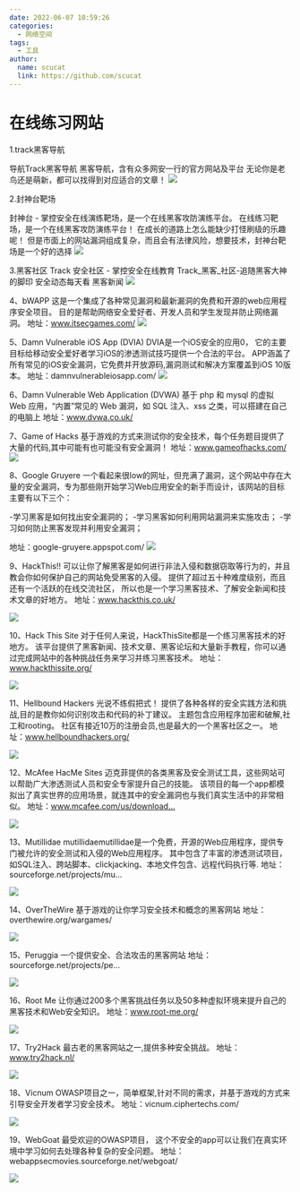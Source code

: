 ```yaml
---
date: 2022-06-07 10:59:26
categories: 
  - 网络空间
tags: 
  - 工具
author: 
  name: scucat
  link: https://github.com/scucat
---
```


# 在线练习网站
1.track黑客导航

导航Track黑客导航
黑客导航，含有众多网安一行的官方网站及平台
无论你是老鸟还是萌新，都可以找得到对应适合的文章！
![](https://pic1.zhimg.com/50/v2-6d4da35dfd07a4a6a71d3f6a0a2059b4_hd.jpg?source=1940ef5c)

2.封神台靶场

封神台 - 掌控安全在线演练靶场，是一个在线黑客攻防演练平台。
在线练习靶场，是一个在线黑客攻防演练平台！
在成长的道路上怎么能缺少打怪刷级的乐趣呢！
但是市面上的网站漏洞组成复杂，而且会有法律风险，想要技术，封神台靶场是一个好的选择
![](https://pic4.zhimg.com/50/v2-edcfc71ddd928776306ee933e3c3d553_hd.jpg?source=1940ef5c)
<p style="display:none">scucat/scucat666</p>

3.黑客社区
Track 安全社区 - 掌控安全在线教育
Track_黑客_社区-追随黑客大神的脚印
安全动态每天看 黑客新闻
![](https://pic4.zhimg.com/50/v2-b003d67eae06030e117497a60813ea8f_hd.jpg?source=1940ef5c)

4、bWAPP
这是一个集成了各种常见漏洞和最新漏洞的免费和开源的web应用程序安全项目。
目的是帮助网络安全爱好者、开发人员和学生发现并防止网络漏洞。
地址：www.itsecgames.com/
![](https://pic1.zhimg.com/50/v2-173f76024b5b985d857ae80f2bf9a6b2_hd.jpg?source=1940ef5c)

5、Damn Vulnerable iOS App (DVIA)
DVIA是一个iOS安全的应用0，
它的主要目标给移动安全爱好者学习iOS的渗透测试技巧提供一个合法的平台。
APP涵盖了所有常见的iOS安全漏洞，它免费并开放源码,漏洞测试和解决方案覆盖到iOS 10版本。
地址：damnvulnerableiosapp.com/
![](https://pic4.zhimg.com/50/v2-8d459a48951598089f0fa40ad02de692_hd.jpg?source=1940ef5c)

6、Damn Vulnerable Web Application (DVWA)
基于 php 和 mysql 的虚拟 Web 应用，“内置”常见的 Web 漏洞，如 SQL 注入、xss 之类，可以搭建在自己的电脑上
地址：www.dvwa.co.uk/

7、Game of Hacks
基于游戏的方式来测试你的安全技术，每个任务题目提供了大量的代码,其中可能有也可能没有安全漏洞！
地址：www.gameofhacks.com/
![](https://pic4.zhimg.com/50/v2-e6d6c5984389714dab5b8dfa11f88922_hd.jpg?source=1940ef5c)

8、Google Gruyere
一个看起来很low的网址，但充满了漏洞，这个网站中存在大量的安全漏洞，专为那些刚开始学习Web应用安全的新手而设计，该网站的目标主要有以下三个：

-学习黑客是如何找出安全漏洞的；
-学习黑客如何利用网站漏洞来实施攻击；
-学习如何防止黑客发现并利用安全漏洞；

地址：google-gruyere.appspot.com/
![](https://pic4.zhimg.com/50/v2-46e1d110d12103ab4002049ee2944485_hd.jpg?source=1940ef5c)

9、HackThis!!
可以让你了解黑客是如何进行非法入侵和数据窃取等行为的，并且教会你如何保护自己的网站免受黑客的入侵。
提供了超过五十种难度级别，而且还有一个活跃的在线交流社区，
所以也是一个学习黑客技术、了解安全新闻和技术文章的好地方。
地址：www.hackthis.co.uk/

![](https://pic2.zhimg.com/50/v2-e9de8722ff0ce1adcaee0d9fc7874467_hd.jpg?source=1940ef5c)

10、Hack This Site
对于任何人来说，HackThisSite都是一个练习黑客技术的好地方。
该平台提供了黑客新闻、技术文章、黑客论坛和大量新手教程，你可以通过完成网站中的各种挑战任务来学习并练习黑客技术。
地址：www.hackthissite.org/

![](https://pic4.zhimg.com/50/v2-0d7234dc5bff1fe01a2f2c9f084bbe51_hd.jpg?source=1940ef5c)

11、Hellbound Hackers
光说不练假把式！
提供了各种各样的安全实践方法和挑战,目的是教你如何识别攻击和代码的补丁建议。
主题包含应用程序加密和破解,社工和rooting。
社区有接近10万的注册会员,也是最大的一个黑客社区之一。
地址：www.hellboundhackers.org/

![](https://pic3.zhimg.com/50/v2-319d88c816cbcd2b1060953896d1c81a_hd.jpg?source=1940ef5c)

12、McAfee HacMe Sites
迈克菲提供的各类黑客及安全测试工具，这些网站可以帮助广大渗透测试人员和安全专家提升自己的技能。
该项目的每一个app都模拟出了真实世界的应用场景，就连其中的安全漏洞也与我们真实生活中的非常相似。
地址：www.mcafee.com/us/download…

![](https://pic4.zhimg.com/50/v2-4d8577b80b058a883f4f456628dde60d_hd.jpg?source=1940ef5c)

13、Mutillidae
mutillidaemutillidae是一个免费，开源的Web应用程序，提供专门被允许的安全测试和入侵的Web应用程序。
其中包含了丰富的渗透测试项目，如SQL注入、跨站脚本、clickjacking、本地文件包含、远程代码执行等.
地址：sourceforge.net/projects/mu…

![](https://pic3.zhimg.com/50/v2-9819d5e9d3476da9858222c9b4775c6a_hd.jpg?source=1940ef5c)

14、OverTheWire
基于游戏的让你学习安全技术和概念的黑客网站
地址：overthewire.org/wargames/

![](https://pic2.zhimg.com/50/v2-855b52f561cb55a928d89d841d529b2f_hd.jpg?source=1940ef5c)

15、Peruggia
一个提供安全、合法攻击的黑客网站
地址：sourceforge.net/projects/pe…

![](https://pic4.zhimg.com/50/v2-b2b2e9fccb03350ea1087fad78d395d0_hd.jpg?source=1940ef5c)

16、Root Me
让你通过200多个黑客挑战任务以及50多种虚拟环境来提升自己的黑客技术和Web安全知识。
地址：www.root-me.org/

![](https://pic4.zhimg.com/50/v2-c8e425cb138690ee02175c4700a75e56_hd.jpg?source=1940ef5c)

17、Try2Hack
最古老的黑客网站之一,提供多种安全挑战。
地址：www.try2hack.nl/

![](https://pic2.zhimg.com/50/v2-0bb9a7adad0dfef9ae6632a9524bbd74_hd.jpg?source=1940ef5c)

18、Vicnum
OWASP项目之一，简单框架,针对不同的需求，并基于游戏的方式来引导安全开发者学习安全技术。
地址：vicnum.ciphertechs.com/

![](https://pic1.zhimg.com/50/v2-5a6362003da6143469fd6efa3ba2f8a9_hd.jpg?source=1940ef5c)

19、WebGoat
最受欢迎的OWASP项目，
这个不安全的app可以让我们在真实环境中学习如何去处理各种复杂的安全问题。
地址：webappsecmovies.sourceforge.net/webgoat/

![](https://pic2.zhimg.com/50/v2-43d0f75bd6fccdb063faec2a26fe0f50_hd.jpg?source=1940ef5c)

